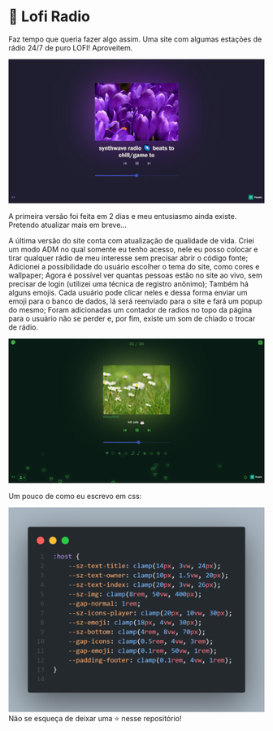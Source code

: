 # 📼 Lofi Radio

Faz tempo que queria fazer algo assim. Uma site com algumas estações de rádio 24/7 de puro LOFI! Aproveitem.

![Lofi Radio](./src/assets/image/lofiradio.png)

A primeira versão foi feita em 2 dias e meu entusiasmo ainda existe. Pretendo atualizar mais em breve...

A última versão do site conta com atualização de qualidade de vida. Criei um modo ADM no qual somente eu tenho acesso, nele eu posso colocar e tirar qualquer rádio de meu interesse sem precisar abrir o código fonte;
Adicionei a possibilidade do usuário escolher o tema do site, como cores e wallpaper;
Agora é possível ver quantas pessoas estão no site ao vivo, sem precisar de login (utilizei uma técnica de registro anônimo);
Também há alguns emojis. Cada usuário pode clicar neles e dessa forma enviar um emoji para o banco de dados, lá será reenviado para o site e fará um popup do mesmo;
Foram adicionadas um contador de radios no topo da página para o usuário não se perder e, por fim, existe um som de chiado o trocar de rádio.

![Lofi Radio (versão final)](./src/assets/image/lofiradio2.png)

Um pouco de como eu escrevo em css:

![Meu CSS](./src/assets/image/meucss.png)
Não se esqueça de deixar uma ⭐ nesse repositório!